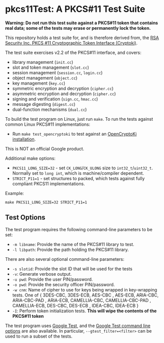 pkcs11Test: A PKCS#11 Test Suite
================================

**Warning: Do not run this test suite against a PKCS#11 token that contains real data; some of the tests may erase or
  permanently lock the token.**

This repository holds a test suite for, and is therefore derived from, the
[RSA Security Inc. PKCS #11 Cryptographic Token Interface (Cryptoki)](http://www.emc.com/emc-plus/rsa-labs/standards-initiatives/pkcs-11-cryptographic-token-interface-standard.htm).

The test suite exercises v2.2 of the PKCS#11 interface, and covers:

- library management (`init.cc`)
- slot and token management (`slot.cc`)
- session management (`session.cc`, `login.cc`)
- object management (`object.cc`)
- key management (`key.cc`)
- symmetric encryption and decryption (`cipher.cc`)
- asymmetric encryption and decryption (`cipher.cc`)
- signing and verification (`sign.cc`, `hmac.cc`)
- message digesting (`digest.cc`)
- dual-function mechanisms (`dual.cc`)


To build the test program on Linux, just run `make`.  To run the tests against
common Linux PKCS#11 implementations:

 - Run `make test_opencryptoki` to test against an
   [OpenCryptoKi](http://sourceforge.net/projects/opencryptoki/) [installation](https://packages.debian.org/wheezy/admin/opencryptoki).

This is NOT an official Google product.

Additional make options:
 - `PKCS11_LONG_SIZE=32` - set `CK_LONG`/`CK_ULONG` size to `int32_t`/`uint32_t`. Normally set to `long int`, which is machine/compiler dependent.
 - `STRICT_P11=1` - set structures to packed, which tests against fully compliant PKCS11 implementations.

Example:
```
make PKCS11_LONG_SIZE=32 STRICT_P11=1
```

Test Options
------------

The test program requires the following command-line parameters to be set:

 - `-m libname`: Provide the name of the PKCS#11 library to test.
 - `-l libpath`: Provide the path holding the PKCS#11 library.

There are also several optional command-line parameters:

 - `-s slotid`: Provide the slot ID that will be used for the tests
 - `-v`: Generate verbose output.
 - `-u pwd`: Provide the user PIN/password.
 - `-o pwd`: Provide the security officer PIN/password.
 - `-w cnm`: Name of cipher to use for keys being wrapped in key-wrapping tests. One of {
              3DES-CBC, 3DES-ECB, AES-CBC
            , AES-ECB, ARIA-CBC, ARIA-CBC-PAD
            , ARIA-ECB, CAMELLIA-CBC, CAMELLIA-CBC-PAD
            , CAMELLIA-ECB, DES-CBC, DES-ECB
            , IDEA-CBC, IDEA-ECB }
 - `-I`: Perform token initialization tests. **This will wipe the contents of the PKCS#11 token**

The test program uses [Google Test](https://code.google.com/p/googletest/), and
the
[Google Test command line options](https://code.google.com/p/googletest/wiki/V1_6_AdvancedGuide#Running_Test_Programs:_Advanced_Options)
are also available.  In particular, `--gtest_filter=<filter>` can be used to run a subset of the tests.
